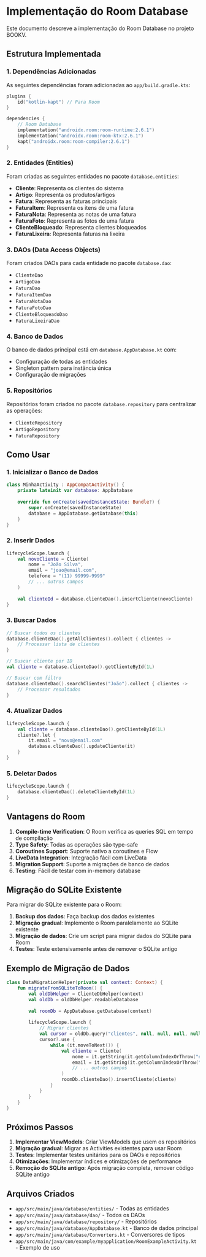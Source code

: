 # Implementação do Room Database

Este documento descreve a implementação do Room Database no projeto BOOKV.

## Estrutura Implementada

### 1. Dependências Adicionadas

As seguintes dependências foram adicionadas ao `app/build.gradle.kts`:

```kotlin
plugins {
    id("kotlin-kapt") // Para Room
}

dependencies {
    // Room Database
    implementation("androidx.room:room-runtime:2.6.1")
    implementation("androidx.room:room-ktx:2.6.1")
    kapt("androidx.room:room-compiler:2.6.1")
}
```

### 2. Entidades (Entities)

Foram criadas as seguintes entidades no pacote `database.entities`:

- **Cliente**: Representa os clientes do sistema
- **Artigo**: Representa os produtos/artigos
- **Fatura**: Representa as faturas principais
- **FaturaItem**: Representa os itens de uma fatura
- **FaturaNota**: Representa as notas de uma fatura
- **FaturaFoto**: Representa as fotos de uma fatura
- **ClienteBloqueado**: Representa clientes bloqueados
- **FaturaLixeira**: Representa faturas na lixeira

### 3. DAOs (Data Access Objects)

Foram criados DAOs para cada entidade no pacote `database.dao`:

- `ClienteDao`
- `ArtigoDao`
- `FaturaDao`
- `FaturaItemDao`
- `FaturaNotaDao`
- `FaturaFotoDao`
- `ClienteBloqueadoDao`
- `FaturaLixeiraDao`

### 4. Banco de Dados

O banco de dados principal está em `database.AppDatabase.kt` com:
- Configuração de todas as entidades
- Singleton pattern para instância única
- Configuração de migrações

### 5. Repositórios

Repositórios foram criados no pacote `database.repository` para centralizar as operações:
- `ClienteRepository`
- `ArtigoRepository`
- `FaturaRepository`

## Como Usar

### 1. Inicializar o Banco de Dados

```kotlin
class MinhaActivity : AppCompatActivity() {
    private lateinit var database: AppDatabase
    
    override fun onCreate(savedInstanceState: Bundle?) {
        super.onCreate(savedInstanceState)
        database = AppDatabase.getDatabase(this)
    }
}
```

### 2. Inserir Dados

```kotlin
lifecycleScope.launch {
    val novoCliente = Cliente(
        nome = "João Silva",
        email = "joao@email.com",
        telefone = "(11) 99999-9999"
        // ... outros campos
    )
    
    val clienteId = database.clienteDao().insertCliente(novoCliente)
}
```

### 3. Buscar Dados

```kotlin
// Buscar todos os clientes
database.clienteDao().getAllClientes().collect { clientes ->
    // Processar lista de clientes
}

// Buscar cliente por ID
val cliente = database.clienteDao().getClienteById(1L)

// Buscar com filtro
database.clienteDao().searchClientes("João").collect { clientes ->
    // Processar resultados
}
```

### 4. Atualizar Dados

```kotlin
lifecycleScope.launch {
    val cliente = database.clienteDao().getClienteById(1L)
    cliente?.let {
        it.email = "novo@email.com"
        database.clienteDao().updateCliente(it)
    }
}
```

### 5. Deletar Dados

```kotlin
lifecycleScope.launch {
    database.clienteDao().deleteClienteById(1L)
}
```

## Vantagens do Room

1. **Compile-time Verification**: O Room verifica as queries SQL em tempo de compilação
2. **Type Safety**: Todas as operações são type-safe
3. **Coroutines Support**: Suporte nativo a coroutines e Flow
4. **LiveData Integration**: Integração fácil com LiveData
5. **Migration Support**: Suporte a migrações de banco de dados
6. **Testing**: Fácil de testar com in-memory database

## Migração do SQLite Existente

Para migrar do SQLite existente para o Room:

1. **Backup dos dados**: Faça backup dos dados existentes
2. **Migração gradual**: Implemente o Room paralelamente ao SQLite existente
3. **Migração de dados**: Crie um script para migrar dados do SQLite para Room
4. **Testes**: Teste extensivamente antes de remover o SQLite antigo

## Exemplo de Migração de Dados

```kotlin
class DataMigrationHelper(private val context: Context) {
    fun migrateFromSQLiteToRoom() {
        val oldDbHelper = ClienteDbHelper(context)
        val oldDb = oldDbHelper.readableDatabase
        
        val roomDb = AppDatabase.getDatabase(context)
        
        lifecycleScope.launch {
            // Migrar clientes
            val cursor = oldDb.query("clientes", null, null, null, null, null, null)
            cursor?.use {
                while (it.moveToNext()) {
                    val cliente = Cliente(
                        nome = it.getString(it.getColumnIndexOrThrow("nome")),
                        email = it.getString(it.getColumnIndexOrThrow("email")),
                        // ... outros campos
                    )
                    roomDb.clienteDao().insertCliente(cliente)
                }
            }
        }
    }
}
```

## Próximos Passos

1. **Implementar ViewModels**: Criar ViewModels que usem os repositórios
2. **Migração gradual**: Migrar as Activities existentes para usar Room
3. **Testes**: Implementar testes unitários para os DAOs e repositórios
4. **Otimizações**: Implementar índices e otimizações de performance
5. **Remoção do SQLite antigo**: Após migração completa, remover código SQLite antigo

## Arquivos Criados

- `app/src/main/java/database/entities/` - Todas as entidades
- `app/src/main/java/database/dao/` - Todos os DAOs
- `app/src/main/java/database/repository/` - Repositórios
- `app/src/main/java/database/AppDatabase.kt` - Banco de dados principal
- `app/src/main/java/database/Converters.kt` - Conversores de tipos
- `app/src/main/java/com/example/myapplication/RoomExampleActivity.kt` - Exemplo de uso 